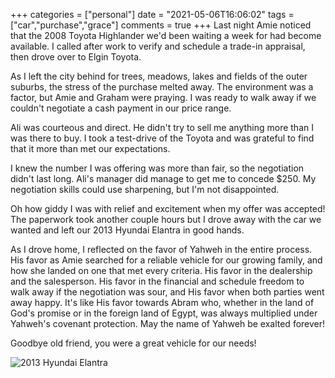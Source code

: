 +++
categories = ["personal"]
date = "2021-05-06T16:06:02"
tags = ["car","purchase","grace"]
comments = true
+++
Last night Amie noticed that the 2008 Toyota Highlander we'd been waiting a week for had become available. I called after work to verify and schedule a trade-in appraisal, then drove over to Elgin Toyota.

As I left the city behind for trees, meadows, lakes and fields of the outer suburbs, the stress of the purchase melted away. The environment was a factor, but Amie and Graham were praying. I was ready to walk away if we couldn't negotiate a cash payment in our price range.

Ali was courteous and direct. He didn't try to sell me anything more than I was there to buy. I took a test-drive of the Toyota and was grateful to find that it more than met our expectations.

I knew the number I was offering was more than fair, so the negotiation didn't last long. Ali's manager did manage to get me to concede $250. My negotiation skills could use sharpening, but I'm not disappointed.

Oh how giddy I was with relief and excitement when my offer was accepted! The paperwork took another couple hours but I drove away with the car we wanted and left our 2013 Hyundai Elantra in good hands.

As I drove home, I reflected on the favor of Yahweh in the entire process. His favor as Amie searched for a reliable vehicle for our growing family, and how she landed on one that met every criteria. His favor in the dealership and the salesperson. His favor in the financial and schedule freedom to walk away if the negotiation was sour, and His favor when both parties went away happy. It's like His favor towards Abram who, whether in the land of God's promise or in the foreign land of Egypt, was always multiplied under Yahweh's covenant protection. May the name of Yahweh be exalted forever!

Goodbye old friend, you were a great vehicle for our needs!

![2013 Hyundai Elantra](https://bn02pap001files.storage.live.com/y4m-6zc_8OrO2At7bVxcpGFKtl9tjTMAZIL_mrlY59cBpJObb-DKfFbuJBJR23rj1wmqzeEEfygyEQHhUZiVevlkbsQBl1Ge_AItHNGJHcjyZ5m_Ad6Rw1VlRXq4oU8UO_QnG10_fo6ZspkQDoTDUvmd7qy9Rot3h5XnAeIEg6VLQfdkf9p3lII1LgVFJ4IogiC?width=192&height=256&cropmode=none)
      